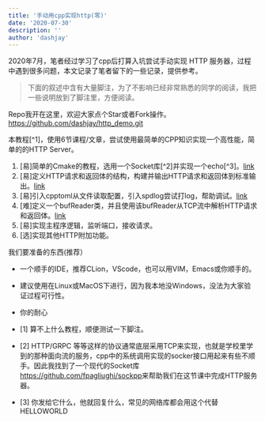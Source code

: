 ```yaml
---
title: '手动用cpp实现http(零)'
date: '2020-07-30'
description: ''
author: 'dashjay'
---
```


2020年7月，笔者经过学习了cpp后打算入坑尝试手动实现 HTTP 服务器，过程中遇到很多问题，本文记录了笔者留下的一些记录，提供参考。

> 下面的叙述中含有大量脚注，为了不影响已经非常熟悉的同学的阅读，我把一些说明放到了脚注里，方便阅读。

Repo我开在这里，欢迎大家点个Star或者Fork操作。<https://github.com/dashjay/http_demo.git>

本教程[^1]，使用6节课程/文章，尝试使用最简单的CPP知识实现一个高性能，简单的的HTTP Server。

1. [易]简单的Cmake的教程，选用一个Socket库[^2]并实现一个echo[^3]。[link](https://github.com/dashjay/http_demo/tree/master/1-cmake-socket-echo)
2. [易]定义HTTP请求和返回体的结构，构建并输出HTTP请求和返回体到标准输出。[link](https://github.com/dashjay/http_demo/tree/master/2-http-request-response)
3. [易]引入cpptoml从文件读取配置，引入spdlog尝试打log，帮助调试。[link](https://github.com/dashjay/http_demo/tree/master/3-cpptoml-spdlog)
4. [难]定义一个bufReader类，并且使用该bufReader从TCP流中解析HTTP请求和返回体。[link](https://github.com/dashjay/http_demo/tree/4-bufreader)
5. [易]实现主程序逻辑，监听端口，接收请求。
6. [选]实现其他HTTP附加功能。

我们要准备的东西(推荐）

- 一个顺手的IDE，推荐CLion，VScode，也可以用VIM，Emacs或你顺手的。
- 建议使用在Linux或MacOS下进行，因为我本地没Windows，没法为大家验证过程可行性。
- 你的耐心

- [1] 算不上什么教程，顺便测试一下脚注。
- [2] HTTP/GRPC 等等这样的协议通常底层采用TCP来实现，也就是学校里学到的那种面向流的服务，cpp中的系统调用实现的socker接口用起来有些不顺手。因此我找到了一个现代的Socket库<https://github.com/fpagliughi/sockpp>来帮助我们在这节课中完成HTTP服务器。
- [3] 你发给它什么，他就回复什么，常见的网络库都会用这个代替HELLOWORLD
